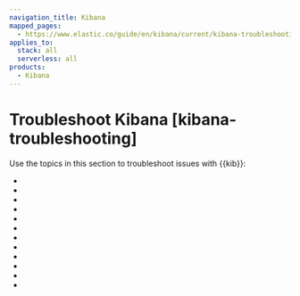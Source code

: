 ```yaml
---
navigation_title: Kibana
mapped_pages:
  - https://www.elastic.co/guide/en/kibana/current/kibana-troubleshooting.html
applies_to:
  stack: all
  serverless: all
products:
  - Kibana
---
```


# Troubleshoot Kibana [kibana-troubleshooting]

Use the topics in this section to troubleshoot issues with {{kib}}:

* [](/troubleshoot/kibana/using-kibana-server-logs.md)
* [](/troubleshoot/kibana/access.md)
* [](/troubleshoot/kibana/error-server-not-ready.md)
* [](/troubleshoot/kibana/trace-elasticsearch-query-to-the-origin-in-kibana.md)
* [](/troubleshoot/kibana/monitoring.md)
* [](/troubleshoot/kibana/alerts.md)
* [](/troubleshoot/kibana/reporting.md)
* [](/troubleshoot/kibana/task-manager.md)
* [](/troubleshoot/kibana/maps.md)
* [](/troubleshoot/kibana/graph.md)
* [](/troubleshoot/kibana/migration-failures.md)
* [](/troubleshoot/kibana/capturing-diagnostics.md)